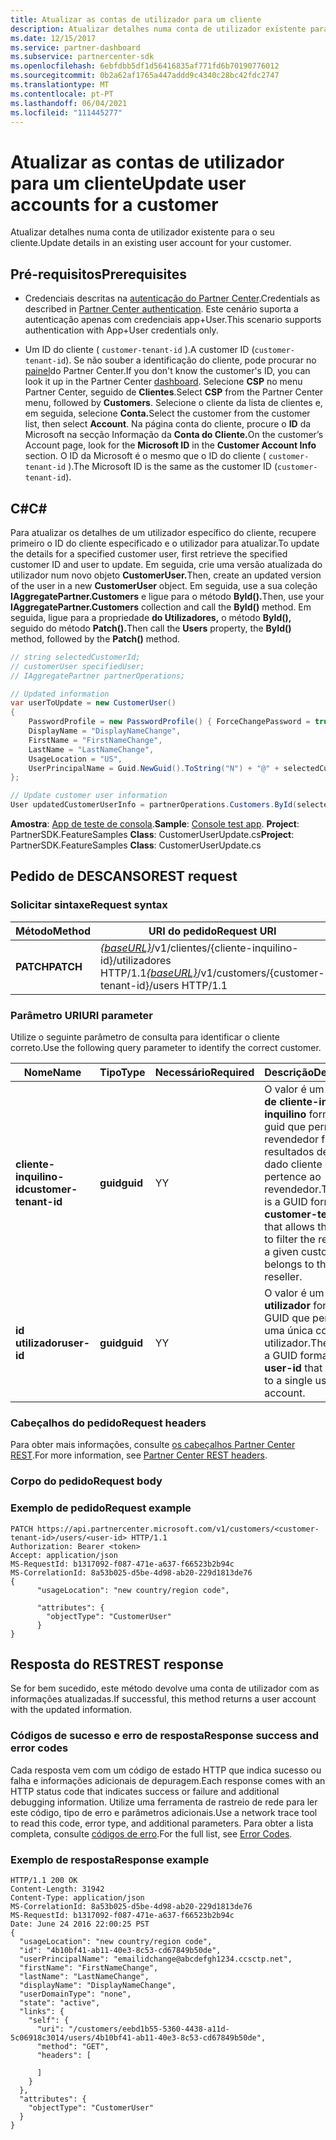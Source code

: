 ```yaml
---
title: Atualizar as contas de utilizador para um cliente
description: Atualizar detalhes numa conta de utilizador existente para o seu cliente.
ms.date: 12/15/2017
ms.service: partner-dashboard
ms.subservice: partnercenter-sdk
ms.openlocfilehash: 6ebfdbb5df1d56416835af771fd6b70190776012
ms.sourcegitcommit: 0b2a62af1765a447addd9c4340c28bc42fdc2747
ms.translationtype: MT
ms.contentlocale: pt-PT
ms.lasthandoff: 06/04/2021
ms.locfileid: "111445277"
---
```

# <a name="update-user-accounts-for-a-customer"></a><span data-ttu-id="6b776-103">Atualizar as contas de utilizador para um cliente</span><span class="sxs-lookup"><span data-stu-id="6b776-103">Update user accounts for a customer</span></span>

<span data-ttu-id="6b776-104">Atualizar detalhes numa conta de utilizador existente para o seu cliente.</span><span class="sxs-lookup"><span data-stu-id="6b776-104">Update details in an existing user account for your customer.</span></span>

## <a name="prerequisites"></a><span data-ttu-id="6b776-105">Pré-requisitos</span><span class="sxs-lookup"><span data-stu-id="6b776-105">Prerequisites</span></span>

- <span data-ttu-id="6b776-106">Credenciais descritas na [autenticação do Partner Center](partner-center-authentication.md).</span><span class="sxs-lookup"><span data-stu-id="6b776-106">Credentials as described in [Partner Center authentication](partner-center-authentication.md).</span></span> <span data-ttu-id="6b776-107">Este cenário suporta a autenticação apenas com credenciais app+User.</span><span class="sxs-lookup"><span data-stu-id="6b776-107">This scenario supports authentication with App+User credentials only.</span></span>

- <span data-ttu-id="6b776-108">Um ID do cliente ( `customer-tenant-id` ).</span><span class="sxs-lookup"><span data-stu-id="6b776-108">A customer ID (`customer-tenant-id`).</span></span> <span data-ttu-id="6b776-109">Se não souber a identificação do cliente, pode procurar no [painel](https://partner.microsoft.com/dashboard)do Partner Center.</span><span class="sxs-lookup"><span data-stu-id="6b776-109">If you don't know the customer's ID, you can look it up in the Partner Center [dashboard](https://partner.microsoft.com/dashboard).</span></span> <span data-ttu-id="6b776-110">Selecione **CSP** no menu Partner Center, seguido de **Clientes**.</span><span class="sxs-lookup"><span data-stu-id="6b776-110">Select **CSP** from the Partner Center menu, followed by **Customers**.</span></span> <span data-ttu-id="6b776-111">Selecione o cliente da lista de clientes e, em seguida, selecione **Conta.**</span><span class="sxs-lookup"><span data-stu-id="6b776-111">Select the customer from the customer list, then select **Account**.</span></span> <span data-ttu-id="6b776-112">Na página conta do cliente, procure o **ID** da Microsoft na secção Informação da **Conta do Cliente.**</span><span class="sxs-lookup"><span data-stu-id="6b776-112">On the customer’s Account page, look for the **Microsoft ID** in the **Customer Account Info** section.</span></span> <span data-ttu-id="6b776-113">O ID da Microsoft é o mesmo que o ID do cliente ( `customer-tenant-id` ).</span><span class="sxs-lookup"><span data-stu-id="6b776-113">The Microsoft ID is the same as the customer ID  (`customer-tenant-id`).</span></span>

## <a name="c"></a><span data-ttu-id="6b776-114">C\#</span><span class="sxs-lookup"><span data-stu-id="6b776-114">C\#</span></span>

<span data-ttu-id="6b776-115">Para atualizar os detalhes de um utilizador específico do cliente, recupere primeiro o ID do cliente especificado e o utilizador para atualizar.</span><span class="sxs-lookup"><span data-stu-id="6b776-115">To update the details for a specified customer user, first retrieve the specified customer ID and user to update.</span></span> <span data-ttu-id="6b776-116">Em seguida, crie uma versão atualizada do utilizador num novo objeto **CustomerUser.**</span><span class="sxs-lookup"><span data-stu-id="6b776-116">Then, create an updated version of the user in a new **CustomerUser** object.</span></span> <span data-ttu-id="6b776-117">Em seguida, use a sua coleção **IAggregatePartner.Customers** e ligue para o método **ById().**</span><span class="sxs-lookup"><span data-stu-id="6b776-117">Then, use your **IAggregatePartner.Customers** collection and call the **ById()** method.</span></span> <span data-ttu-id="6b776-118">Em seguida, ligue para a propriedade **do Utilizadores,** o método **ById(),** seguido do método **Patch().**</span><span class="sxs-lookup"><span data-stu-id="6b776-118">Then call the **Users** property, the **ById()** method, followed by the **Patch()** method.</span></span>

``` csharp
// string selectedCustomerId;
// customerUser specifiedUser;
// IAggregatePartner partnerOperations;

// Updated information
var userToUpdate = new CustomerUser()
{
    PasswordProfile = new PasswordProfile() { ForceChangePassword = true, Password = "testPw@!122B" },
    DisplayName = "DisplayNameChange",
    FirstName = "FirstNameChange",
    LastName = "LastNameChange",
    UsageLocation = "US",
    UserPrincipalName = Guid.NewGuid().ToString("N") + "@" + selectedCustomer.CompanyProfile.Domain.ToString()
};

// Update customer user information
User updatedCustomerUserInfo = partnerOperations.Customers.ById(selectedCustomerId).Users.ById(specifiedUser.Id).Patch(userToUpdate);

```

<span data-ttu-id="6b776-119">**Amostra**: [App de teste de consola](console-test-app.md).</span><span class="sxs-lookup"><span data-stu-id="6b776-119">**Sample**: [Console test app](console-test-app.md).</span></span> <span data-ttu-id="6b776-120">**Project**: PartnerSDK.FeatureSamples **Class**: CustomerUserUpdate.cs</span><span class="sxs-lookup"><span data-stu-id="6b776-120">**Project**: PartnerSDK.FeatureSamples **Class**: CustomerUserUpdate.cs</span></span>

## <a name="rest-request"></a><span data-ttu-id="6b776-121">Pedido de DESCANSO</span><span class="sxs-lookup"><span data-stu-id="6b776-121">REST request</span></span>

### <a name="request-syntax"></a><span data-ttu-id="6b776-122">Solicitar sintaxe</span><span class="sxs-lookup"><span data-stu-id="6b776-122">Request syntax</span></span>

| <span data-ttu-id="6b776-123">Método</span><span class="sxs-lookup"><span data-stu-id="6b776-123">Method</span></span>    | <span data-ttu-id="6b776-124">URI do pedido</span><span class="sxs-lookup"><span data-stu-id="6b776-124">Request URI</span></span>                                                                                  |
|-----------|----------------------------------------------------------------------------------------------|
| <span data-ttu-id="6b776-125">**PATCH**</span><span class="sxs-lookup"><span data-stu-id="6b776-125">**PATCH**</span></span> | <span data-ttu-id="6b776-126">[*{baseURL}*](partner-center-rest-urls.md)/v1/clientes/{cliente-inquilino-id}/utilizadores HTTP/1.1</span><span class="sxs-lookup"><span data-stu-id="6b776-126">[*{baseURL}*](partner-center-rest-urls.md)/v1/customers/{customer-tenant-id}/users HTTP/1.1</span></span> |

### <a name="uri-parameter"></a><span data-ttu-id="6b776-127">Parâmetro URI</span><span class="sxs-lookup"><span data-stu-id="6b776-127">URI parameter</span></span>

<span data-ttu-id="6b776-128">Utilize o seguinte parâmetro de consulta para identificar o cliente correto.</span><span class="sxs-lookup"><span data-stu-id="6b776-128">Use the following query parameter to identify the correct customer.</span></span>

| <span data-ttu-id="6b776-129">Nome</span><span class="sxs-lookup"><span data-stu-id="6b776-129">Name</span></span>                   | <span data-ttu-id="6b776-130">Tipo</span><span class="sxs-lookup"><span data-stu-id="6b776-130">Type</span></span>     | <span data-ttu-id="6b776-131">Necessário</span><span class="sxs-lookup"><span data-stu-id="6b776-131">Required</span></span> | <span data-ttu-id="6b776-132">Descrição</span><span class="sxs-lookup"><span data-stu-id="6b776-132">Description</span></span>                                                                                                                                            |
|------------------------|----------|----------|--------------------------------------------------------------------------------------------------------------------------------------------------------|
| <span data-ttu-id="6b776-133">**cliente-inquilino-id**</span><span class="sxs-lookup"><span data-stu-id="6b776-133">**customer-tenant-id**</span></span> | <span data-ttu-id="6b776-134">**guid**</span><span class="sxs-lookup"><span data-stu-id="6b776-134">**guid**</span></span> | <span data-ttu-id="6b776-135">Y</span><span class="sxs-lookup"><span data-stu-id="6b776-135">Y</span></span>        | <span data-ttu-id="6b776-136">O valor é um design **de cliente-inquilino-inquilino** formatado guid que permite ao revendedor filtrar os resultados de um dado cliente que pertence ao revendedor.</span><span class="sxs-lookup"><span data-stu-id="6b776-136">The value is a GUID formatted **customer-tenant-id** that allows the reseller to filter the results for a given customer that belongs to the reseller.</span></span> |
| <span data-ttu-id="6b776-137">**id utilizador**</span><span class="sxs-lookup"><span data-stu-id="6b776-137">**user-id**</span></span>            | <span data-ttu-id="6b776-138">**guid**</span><span class="sxs-lookup"><span data-stu-id="6b776-138">**guid**</span></span> | <span data-ttu-id="6b776-139">Y</span><span class="sxs-lookup"><span data-stu-id="6b776-139">Y</span></span>        | <span data-ttu-id="6b776-140">O valor é um **id de utilizador** formatado GUID que pertence a uma única conta de utilizador.</span><span class="sxs-lookup"><span data-stu-id="6b776-140">The value is a GUID formatted **user-id** that belongs to a single user account.</span></span>                                                                       |

### <a name="request-headers"></a><span data-ttu-id="6b776-141">Cabeçalhos do pedido</span><span class="sxs-lookup"><span data-stu-id="6b776-141">Request headers</span></span>

<span data-ttu-id="6b776-142">Para obter mais informações, consulte [os cabeçalhos Partner Center REST](headers.md).</span><span class="sxs-lookup"><span data-stu-id="6b776-142">For more information, see [Partner Center REST headers](headers.md).</span></span>

### <a name="request-body"></a><span data-ttu-id="6b776-143">Corpo do pedido</span><span class="sxs-lookup"><span data-stu-id="6b776-143">Request body</span></span>

### <a name="request-example"></a><span data-ttu-id="6b776-144">Exemplo de pedido</span><span class="sxs-lookup"><span data-stu-id="6b776-144">Request example</span></span>

```http
PATCH https://api.partnercenter.microsoft.com/v1/customers/<customer-tenant-id>/users/<user-id> HTTP/1.1
Authorization: Bearer <token>
Accept: application/json
MS-RequestId: b1317092-f087-471e-a637-f66523b2b94c
MS-CorrelationId: 8a53b025-d5be-4d98-ab20-229d1813de76
{
      "usageLocation": "new country/region code",

      "attributes": {
        "objectType": "CustomerUser"
      }
}
```

## <a name="rest-response"></a><span data-ttu-id="6b776-145">Resposta do REST</span><span class="sxs-lookup"><span data-stu-id="6b776-145">REST response</span></span>

<span data-ttu-id="6b776-146">Se for bem sucedido, este método devolve uma conta de utilizador com as informações atualizadas.</span><span class="sxs-lookup"><span data-stu-id="6b776-146">If successful, this method returns a user account with the updated information.</span></span>

### <a name="response-success-and-error-codes"></a><span data-ttu-id="6b776-147">Códigos de sucesso e erro de resposta</span><span class="sxs-lookup"><span data-stu-id="6b776-147">Response success and error codes</span></span>

<span data-ttu-id="6b776-148">Cada resposta vem com um código de estado HTTP que indica sucesso ou falha e informações adicionais de depuragem.</span><span class="sxs-lookup"><span data-stu-id="6b776-148">Each response comes with an HTTP status code that indicates success or failure and additional debugging information.</span></span> <span data-ttu-id="6b776-149">Utilize uma ferramenta de rastreio de rede para ler este código, tipo de erro e parâmetros adicionais.</span><span class="sxs-lookup"><span data-stu-id="6b776-149">Use a network trace tool to read this code, error type, and additional parameters.</span></span> <span data-ttu-id="6b776-150">Para obter a lista completa, consulte [códigos de erro](error-codes.md).</span><span class="sxs-lookup"><span data-stu-id="6b776-150">For the full list, see [Error Codes](error-codes.md).</span></span>

### <a name="response-example"></a><span data-ttu-id="6b776-151">Exemplo de resposta</span><span class="sxs-lookup"><span data-stu-id="6b776-151">Response example</span></span>

```http
HTTP/1.1 200 OK
Content-Length: 31942
Content-Type: application/json
MS-CorrelationId: 8a53b025-d5be-4d98-ab20-229d1813de76
MS-RequestId: b1317092-f087-471e-a637-f66523b2b94c
Date: June 24 2016 22:00:25 PST
{
  "usageLocation": "new country/region code",
  "id": "4b10bf41-ab11-40e3-8c53-cd67849b50de",
  "userPrincipalName": "emailidchange@abcdefgh1234.ccsctp.net",
  "firstName": "FirstNameChange",
  "lastName": "LastNameChange",
  "displayName": "DisplayNameChange",
  "userDomainType": "none",
  "state": "active",
  "links": {
    "self": {
      "uri": "/customers/eebd1b55-5360-4438-a11d-5c06918c3014/users/4b10bf41-ab11-40e3-8c53-cd67849b50de",
      "method": "GET",
      "headers": [

      ]
    }
  },
  "attributes": {
    "objectType": "CustomerUser"
  }
}
```
